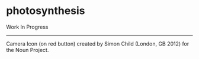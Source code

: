 # photosynthesis

Work In Progress



____

Camera Icon (on red button) created by Simon Child (London, GB 2012) for the Noun Project.

